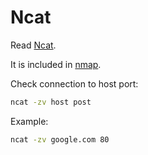 # Ncat

Read [Ncat](https://nmap.org/ncat/).

It is included in [nmap](https://www.archlinux.org/packages/extra/x86_64/nmap/).

Check connection to host port:

```sh
ncat -zv host post
```

Example:

```sh
ncat -zv google.com 80
```
